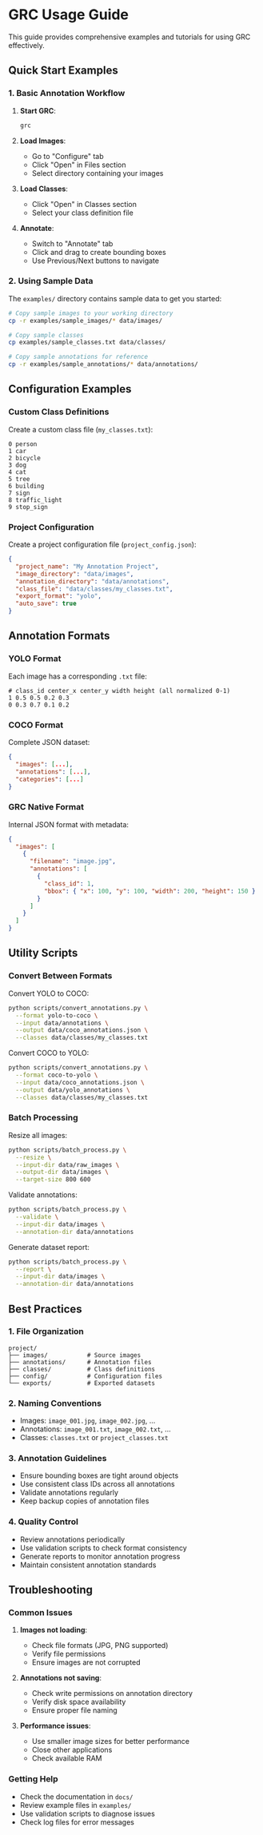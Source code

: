 # GRC Usage Guide

This guide provides comprehensive examples and tutorials for using GRC effectively.

## Quick Start Examples

### 1. Basic Annotation Workflow

1. **Start GRC**:

   ```bash
   grc
   ```

2. **Load Images**:

   - Go to "Configure" tab
   - Click "Open" in Files section
   - Select directory containing your images

3. **Load Classes**:

   - Click "Open" in Classes section
   - Select your class definition file

4. **Annotate**:
   - Switch to "Annotate" tab
   - Click and drag to create bounding boxes
   - Use Previous/Next buttons to navigate

### 2. Using Sample Data

The `examples/` directory contains sample data to get you started:

```bash
# Copy sample images to your working directory
cp -r examples/sample_images/* data/images/

# Copy sample classes
cp examples/sample_classes.txt data/classes/

# Copy sample annotations for reference
cp -r examples/sample_annotations/* data/annotations/
```

## Configuration Examples

### Custom Class Definitions

Create a custom class file (`my_classes.txt`):

```
0 person
1 car
2 bicycle
3 dog
4 cat
5 tree
6 building
7 sign
8 traffic_light
9 stop_sign
```

### Project Configuration

Create a project configuration file (`project_config.json`):

```json
{
  "project_name": "My Annotation Project",
  "image_directory": "data/images",
  "annotation_directory": "data/annotations",
  "class_file": "data/classes/my_classes.txt",
  "export_format": "yolo",
  "auto_save": true
}
```

## Annotation Formats

### YOLO Format

Each image has a corresponding `.txt` file:

```
# class_id center_x center_y width height (all normalized 0-1)
1 0.5 0.5 0.2 0.3
0 0.3 0.7 0.1 0.2
```

### COCO Format

Complete JSON dataset:

```json
{
  "images": [...],
  "annotations": [...],
  "categories": [...]
}
```

### GRC Native Format

Internal JSON format with metadata:

```json
{
  "images": [
    {
      "filename": "image.jpg",
      "annotations": [
        {
          "class_id": 1,
          "bbox": { "x": 100, "y": 100, "width": 200, "height": 150 }
        }
      ]
    }
  ]
}
```

## Utility Scripts

### Convert Between Formats

Convert YOLO to COCO:

```bash
python scripts/convert_annotations.py \
  --format yolo-to-coco \
  --input data/annotations \
  --output data/coco_annotations.json \
  --classes data/classes/my_classes.txt
```

Convert COCO to YOLO:

```bash
python scripts/convert_annotations.py \
  --format coco-to-yolo \
  --input data/coco_annotations.json \
  --output data/yolo_annotations \
  --classes data/classes/my_classes.txt
```

### Batch Processing

Resize all images:

```bash
python scripts/batch_process.py \
  --resize \
  --input-dir data/raw_images \
  --output-dir data/images \
  --target-size 800 600
```

Validate annotations:

```bash
python scripts/batch_process.py \
  --validate \
  --input-dir data/images \
  --annotation-dir data/annotations
```

Generate dataset report:

```bash
python scripts/batch_process.py \
  --report \
  --input-dir data/images \
  --annotation-dir data/annotations
```

## Best Practices

### 1. File Organization

```
project/
├── images/           # Source images
├── annotations/      # Annotation files
├── classes/          # Class definitions
├── config/           # Configuration files
└── exports/          # Exported datasets
```

### 2. Naming Conventions

- Images: `image_001.jpg`, `image_002.jpg`, ...
- Annotations: `image_001.txt`, `image_002.txt`, ...
- Classes: `classes.txt` or `project_classes.txt`

### 3. Annotation Guidelines

- Ensure bounding boxes are tight around objects
- Use consistent class IDs across all annotations
- Validate annotations regularly
- Keep backup copies of annotation files

### 4. Quality Control

- Review annotations periodically
- Use validation scripts to check format consistency
- Generate reports to monitor annotation progress
- Maintain consistent annotation standards

## Troubleshooting

### Common Issues

1. **Images not loading**:

   - Check file formats (JPG, PNG supported)
   - Verify file permissions
   - Ensure images are not corrupted

2. **Annotations not saving**:

   - Check write permissions on annotation directory
   - Verify disk space availability
   - Ensure proper file naming

3. **Performance issues**:
   - Use smaller image sizes for better performance
   - Close other applications
   - Check available RAM

### Getting Help

- Check the documentation in `docs/`
- Review example files in `examples/`
- Use validation scripts to diagnose issues
- Check log files for error messages
